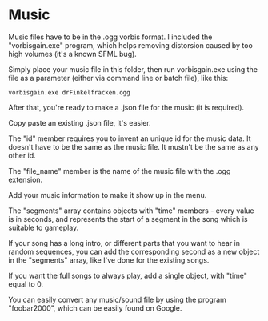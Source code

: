 # Music #

Music files have to be in the .ogg vorbis
format. I included the "vorbisgain.exe" program,
which helps removing distorsion caused by too
high volumes (it's a known SFML bug).

Simply place your music file in this folder,
then run vorbisgain.exe using the file as a 
parameter (either via command line or batch
file), like this:

`vorbisgain.exe drFinkelfracken.ogg`

After that, you're ready to make a .json file
for the music (it is required).

Copy paste an existing .json file, it's easier.

The "id" member requires you to invent an 
unique id for the music data. It doesn't have
to be the same as the music file. It mustn't
be the same as any other id.

The "file_name" member is the name of the 
music file with the .ogg extension.

Add your music information to make it show up
in the menu.

The "segments" array contains objects with
"time" members - every value is in seconds, and
represents the start of a segment in the song
which is suitable to gameplay.

If your song has a long intro, or different
parts that you want to hear in random sequences,
you can add the corresponding second as a new 
object in the "segments" array, like I've done
for the existing songs.

If you want the full songs to always play,
add a single object, with "time" equal to 0.

You can easily convert any music/sound file by
using the program "foobar2000", which can be
easily found on Google.